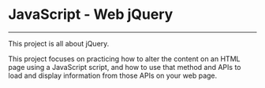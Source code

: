 # JavaScript - Web jQuery

---
This project is all about jQuery.

This project focuses on practicing how to alter the content on an HTML page
using a JavaScript script, and how to use that method and APIs to load and
display information from those APIs on your web page.
